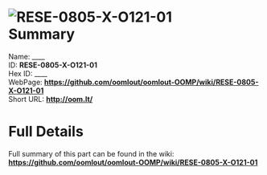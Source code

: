 
![RESE-0805-X-O121-01](https://github.com/oomlout/oomlout-OOMP/blob/master/parts/RESE-0805-X-O121-01/RESE-0805-X-O121-01_420.jpg)   
Summary
=================
  
Name: ____    
ID: __RESE-0805-X-O121-01__   
Hex ID: ____   
WebPage: __https://github.com/oomlout/oomlout-OOMP/wiki/RESE-0805-X-O121-01__   
Short URL: __http://oom.lt/__   

Full Details
==========================
Full summary of this part can be found in the wiki:   
__https://github.com/oomlout/oomlout-OOMP/wiki/RESE-0805-X-O121-01__    

